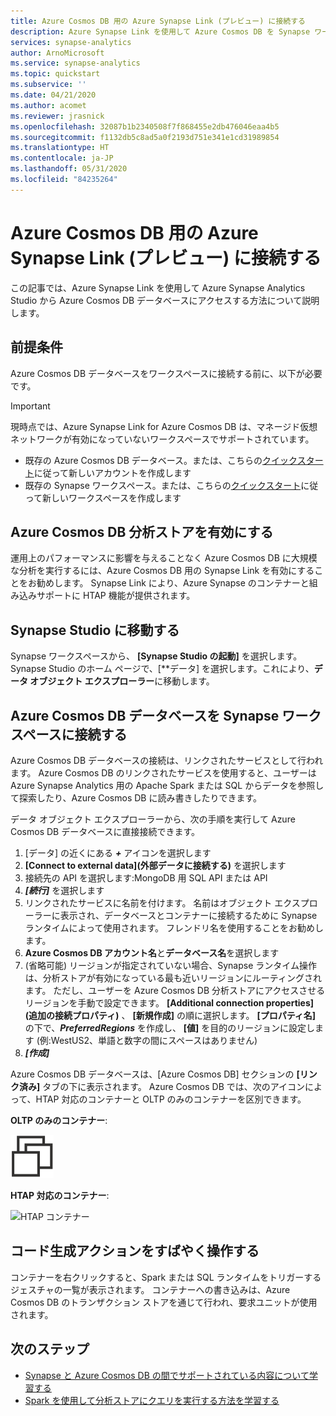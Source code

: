 ```yaml
---
title: Azure Cosmos DB 用の Azure Synapse Link (プレビュー) に接続する
description: Azure Synapse Link を使用して Azure Cosmos DB を Synapse ワークスペースに接続する方法
services: synapse-analytics
author: ArnoMicrosoft
ms.service: synapse-analytics
ms.topic: quickstart
ms.subservice: ''
ms.date: 04/21/2020
ms.author: acomet
ms.reviewer: jrasnick
ms.openlocfilehash: 32087b1b2340508f7f868455e2db476046eaa4b5
ms.sourcegitcommit: f1132db5c8ad5a0f2193d751e341e1cd31989854
ms.translationtype: HT
ms.contentlocale: ja-JP
ms.lasthandoff: 05/31/2020
ms.locfileid: "84235264"
---
```

# <a name="connect-to-azure-synapse-link-preview-for-azure-cosmos-db"></a>Azure Cosmos DB 用の Azure Synapse Link (プレビュー) に接続する

この記事では、Azure Synapse Link を使用して Azure Synapse Analytics Studio から Azure Cosmos DB データベースにアクセスする方法について説明します。

## <a name="prerequisites"></a>前提条件

Azure Cosmos DB データベースをワークスペースに接続する前に、以下が必要です。

> [!IMPORTANT]
> 現時点では、Azure Synapse Link for Azure Cosmos DB は、マネージド仮想ネットワークが有効になっていないワークスペースでサポートされています。 

* 既存の Azure Cosmos DB データベース。または、こちらの[クイックスタート](https://docs.microsoft.com/azure/cosmos-db/how-to-manage-database-account)に従って新しいアカウントを作成します
* 既存の Synapse ワークスペース。または、こちらの[クイックスタート](https://docs.microsoft.com/azure/synapse-analytics/quickstart-create-workspace)に従って新しいワークスペースを作成します 

## <a name="enable-azure-cosmos-db-analytical-store"></a>Azure Cosmos DB 分析ストアを有効にする

運用上のパフォーマンスに影響を与えることなく Azure Cosmos DB に大規模な分析を実行するには、Azure Cosmos DB 用の Synapse Link を有効にすることをお勧めします。 Synapse Link により、Azure Synapse のコンテナーと組み込みサポートに HTAP 機能が提供されます。

## <a name="navigate-to-synapse-studio"></a>Synapse Studio に移動する

Synapse ワークスペースから、 **[Synapse Studio の起動]** を選択します。 Synapse Studio のホーム ページで、[**データ] を選択します。これにより、**データ オブジェクト エクスプローラー**に移動します。

## <a name="connect-an-azure-cosmos-db-database-to-a-synapse-workspace"></a>Azure Cosmos DB データベースを Synapse ワークスペースに接続する

Azure Cosmos DB データベースの接続は、リンクされたサービスとして行われます。 Azure Cosmos DB のリンクされたサービスを使用すると、ユーザーは Azure Synapse Analytics 用の Apache Spark または SQL からデータを参照して探索したり、Azure Cosmos DB に読み書きしたりできます。

データ オブジェクト エクスプローラーから、次の手順を実行して Azure Cosmos DB データベースに直接接続できます。

1. [データ] の近くにある ***+*** アイコンを選択します
2. **[Connect to external data]\(外部データに接続する\)** を選択します
3. 接続先の API を選択します:MongoDB 用 SQL API または API
4. ***[続行]*** を選択します
5. リンクされたサービスに名前を付けます。 名前はオブジェクト エクスプローラーに表示され、データベースとコンテナーに接続するために Synapse ランタイムによって使用されます。 フレンドリ名を使用することをお勧めします。
6. **Azure Cosmos DB アカウント名**と**データベース名**を選択します
7. (省略可能) リージョンが指定されていない場合、Synapse ランタイム操作は、分析ストアが有効になっている最も近いリージョンにルーティングされます。 ただし、ユーザーを Azure Cosmos DB 分析ストアにアクセスさせるリージョンを手動で設定できます。 **[Additional connection properties]\(追加の接続プロパティ\)** 、 **[新規作成]** の順に選択します。 **[プロパティ名]** の下で、***PreferredRegions*** を作成し、 **[値]** を目的のリージョンに設定します (例:WestUS2、単語と数字の間にスペースはありません)
8. ***[作成]***

Azure Cosmos DB データベースは、[Azure Cosmos DB] セクションの **[リンク済み]** タブの下に表示されます。 Azure Cosmos DB では、次のアイコンによって、HTAP 対応のコンテナーと OLTP のみのコンテナーを区別できます。

**OLTP のみのコンテナー**:

![OLTP コンテナー](../media/quickstart-connect-synapse-link-cosmosdb/oltp-container.png)

**HTAP 対応のコンテナー**:

![HTAP コンテナー](../media/quickstart-connect-synapse-link-cosmosdb/htap-container.png)

## <a name="quickly-interact-with-code-generated-actions"></a>コード生成アクションをすばやく操作する

コンテナーを右クリックすると、Spark または SQL ランタイムをトリガーするジェスチャの一覧が表示されます。 コンテナーへの書き込みは、Azure Cosmos DB のトランザクション ストアを通じて行われ、要求ユニットが使用されます。  

## <a name="next-steps"></a>次のステップ

* [Synapse と Azure Cosmos DB の間でサポートされている内容について学習する](./concept-synapse-link-cosmos-db-support.md)
* [Spark を使用して分析ストアにクエリを実行する方法を学習する](./how-to-query-analytical-store-spark.md)
